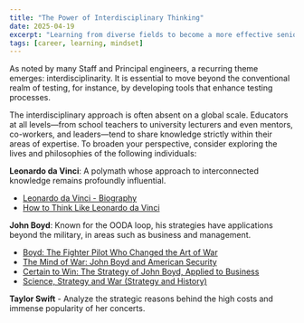 ```yaml
---
title: "The Power of Interdisciplinary Thinking"
date: 2025-04-19
excerpt: "Learning from diverse fields to become a more effective senior engineer."
tags: [career, learning, mindset]
---
```


As noted by many Staff and Principal engineers, a recurring theme emerges: interdisciplinarity. It is essential to move beyond the conventional realm of testing, for instance, by developing tools that enhance testing processes.

The interdisciplinary approach is often absent on a global scale. Educators at all levels—from school teachers to university lecturers and even mentors, co-workers, and leaders—tend to share knowledge strictly within their areas of expertise. To broaden your perspective, consider exploring the lives and philosophies of the following individuals:

**Leonardo da Vinci**: A polymath whose approach to interconnected knowledge remains profoundly influential.

- [Leonardo da Vinci - Biography](https://amzn.to/4e9ItyF)
- [How to Think Like Leonardo da Vinci](https://amzn.to/3BO7Ubf)

**John Boyd**: Known for the OODA loop, his strategies have applications beyond the military, in areas such as business and management.

- [Boyd: The Fighter Pilot Who Changed the Art of War](https://amzn.to/4f9GoDD)
- [The Mind of War: John Boyd and American Security](https://amzn.to/40aBTo8)
- [Certain to Win: The Strategy of John Boyd, Applied to Business](https://amzn.to/4eSI3Oi)
- [Science, Strategy and War (Strategy and History)](https://amzn.to/40d68Le)

**Taylor Swift** - Analyze the strategic reasons behind the high costs and immense popularity of her concerts.
